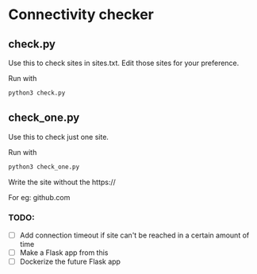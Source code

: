 # Connectivity checker

## check.py
Use this to check sites in sites.txt. Edit those sites for your preference.

Run with
```bash
python3 check.py
```

## check_one.py
Use this to check just one site.

Run with
```bash
python3 check_one.py
```
Write the site without the https://

For eg: github.com


### TODO:

- [ ] Add connection timeout if site can't be reached in a certain amount of time
- [ ] Make a Flask app from this
- [ ] Dockerize the future Flask app
